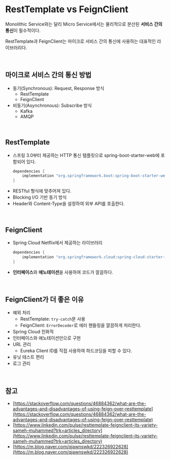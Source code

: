 # RestTemplate vs FeignClient

Monolithic Service와는 달리 Micro Service에서는 물리적으로 분산된 **서비스 간의 통신**이 필수적이다.

RestTemplate과 FeignClient는 마이크로 서비스 간의 통신에 사용하는 대표적인 라이브러리다.

<br>

## 마이크로 서비스 간의 통신 방법

- 동기(Synchronous): Request, Response 방식
  - RestTemplate
  - FeignClient
- 비동기(Asynchronous): Subscribe 방식
  - Kafka
  - AMQP

<br>

## RestTemplate

- 스프링 3.0부터 제공하는 HTTP 통신 템플릿으로 spring-boot-starter-web에 포함되어 있다.
  ```java
  dependencies {
      implementation "org.springframework.boot:spring-boot-starter-web"
  }
  ```
- RESTful 형식에 맞추어져 있다.
- Blocking I/O 기반 동기 방식
- Header와 Content-Type을 설정하여 외부 API를 호출한다.

<br>

## FeignClient

- Spring Cloud Netflix에서 제공하는 라이브러리
  ```java
  dependencies {
      implementation "org.springframework.cloud:spring-cloud-starter-openfeign"
  }
  ```
- **인터페이스**와 **애노테이션**을 사용하여 코드가 깔끔하다.

<br>

## FeignClient가 더 좋은 이유

- 예외 처리
  - RestTemplate: `try-catch`문 사용
  - FeignClient: `ErrorDecoder`로 에러 핸들링을 깔끔하게 처리한다.
- Spring Cloud 친화적
- 인터페이스와 애노테이션만으로 구현
- URL 관리
  - Eureka Client ID를 직접 사용하여 하드코딩을 피할 수 있다.
- 유닛 테스트 편리
- 로그 관리

<br>

## 참고

- [https://stackoverflow.com/questions/46884362/what-are-the-advantages-and-disadvantages-of-using-feign-over-resttemplate](https://stackoverflow.com/questions/46884362/what-are-the-advantages-and-disadvantages-of-using-feign-over-resttemplate)
- [https://www.linkedin.com/pulse/resttemplate-feignclient-its-variety-sameh-muhammed?trk=articles_directory](https://www.linkedin.com/pulse/resttemplate-feignclient-its-variety-sameh-muhammed?trk=articles_directory)
- [https://m.blog.naver.com/qjawnswkd/222326922628](https://m.blog.naver.com/qjawnswkd/222326922628)
